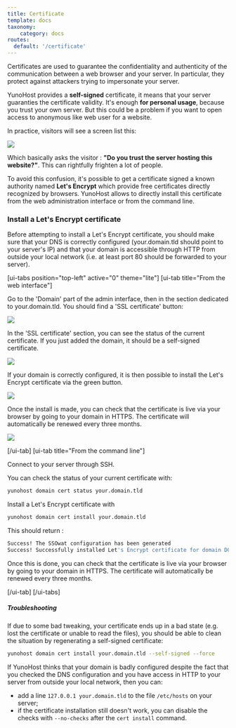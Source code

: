 ```yaml
---
title: Certificate
template: docs
taxonomy:
    category: docs
routes:
  default: '/certificate'
---
```


Certificates are used to guarantee the confidentiality and authenticity of the communication between a web browser and your server. In particular, they protect against attackers trying to impersonate your server.

YunoHost provides a **self-signed** certificate, it means that your server guaranties the certificate validity. It's enough **for personal usage**, because you trust your own server. But this could be a problem if you want to open access to anonymous like web user for a website.

In practice, visitors will see a screen list this:

![](image://postinstall_error.png)

Which basically asks the visitor : **"Do you trust the server hosting this website?"**. This can rightfully frighten a lot of people.

To avoid this confusion, it's possible to get a certificate signed a known authority named **Let's Encrypt** which provide free certificates directly recognized by browsers. YunoHost allows to directly install this certificate from the web administration interface or from the command line.

### Install a Let's Encrypt certificate

Before attempting to install a Let's Encrypt certificate, you should make sure that your DNS is correctly configured (your.domain.tld should point to your server's IP) and that your domain is accessible through HTTP from outside your local network (i.e. at least port 80 should be forwarded to your server).

[ui-tabs position="top-left" active="0" theme="lite"]
[ui-tab title="From the web interface"]

Go to the 'Domain' part of the admin interface, then in the section dedicated to your.domain.tld. You should find a 'SSL certificate' button:

![](image://domain-certificate-button.png)

In the 'SSL certificate' section, you can see the status of the current certificate. If you just added the domain, it should be a self-signed certificate.

![](image://certificate-before-LE.png)

If your domain is correctly configured, it is then possible to install the Let's Encrypt certificate via the green button.

![](image://certificate-after-LE.png)

Once the install is made, you can check that the certificate is live via your browser by going to your domain in HTTPS. The certificate will automatically be renewed every three months.

![](image://certificate-signed-by-LE.png)

[/ui-tab]
[ui-tab title="From the command line"]

Connect to your server through SSH.

You can check the status of your current certificate with:

```bash
yunohost domain cert status your.domain.tld
```

Install a Let's Encrypt certificate with

```bash
yunohost domain cert install your.domain.tld
```

This should return :

```bash
Success! The SSOwat configuration has been generated
Success! Successfully installed Let's Encrypt certificate for domain DOMAIN.TLD!
```

Once this is done, you can check that the certificate is live via your browser by going to your domain in HTTPS. The certificate will automatically be renewed every three months.

[/ui-tab]
[/ui-tabs]

##### Troubleshooting

If due to some bad tweaking, your certificate ends up in a bad state (e.g. lost the certificate or unable to read the files), you should be able to clean the situation by regenerating a self-signed certificate:

```bash
yunohost domain cert install your.domain.tld --self-signed --force
```

If YunoHost thinks that your domain is badly configured despite the fact that you checked the DNS configuration and you have access in HTTP to your server from outside your local network, then you can:

- add a line `127.0.0.1 your.domain.tld` to the file `/etc/hosts` on your server;
- if the certificate installation still doesn't work, you can disable the checks with `--no-checks` after the `cert install` command.
